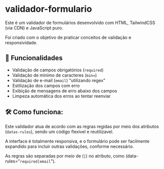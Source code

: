 # validador-formulario

Este é um validador de formulários desenvolvido com HTML, TailwindCSS (via CDN) e JavaScript puro.

Foi criado com o objetivo de praticar conceitos de validação e responsividade.
## 🚀 Funcionalidades

- Validação de campos obrigatórios (`required`)
- Validação de mínimo de caracteres (`min=`)
- Validação de e-mail (`email`) "utilizando regex"
- Estilização dos campos com erro
- Exibição de mensagens de erro abaixo dos campos
- Limpeza automática dos erros ao tentar reenviar

## 🛠️ Como funciona:

Este validador atua de acordo com as regras regidas por meio dos atributos (`datas-rules`), sendo um código flexivel e reutilizavel.

A interface é totalmente responsiva, e o formulário pode ser facilmente expandido para incluir outras validações, conforme necessário.

As regras são separadas por meio de (` | `) no atributo, como (data-rules="`required|email`").
